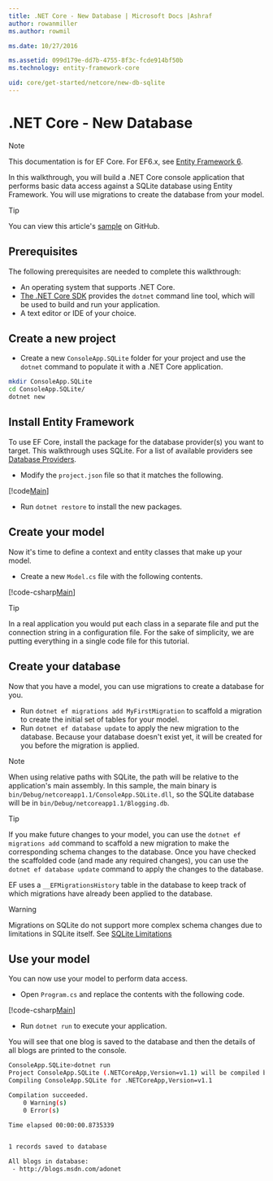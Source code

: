 ```yaml
---
title: .NET Core - New Database | Microsoft Docs |Ashraf
author: rowanmiller
ms.author: rowmil

ms.date: 10/27/2016

ms.assetid: 099d179e-dd7b-4755-8f3c-fcde914bf50b
ms.technology: entity-framework-core

uid: core/get-started/netcore/new-db-sqlite
---
```


# .NET Core - New Database

> [!NOTE]
> This documentation is for EF Core. For EF6.x, see [Entity Framework 6](../../../ef6/index.md).

In this walkthrough, you will build a .NET Core console application that performs basic data access against a SQLite database using Entity Framework. You will use migrations to create the database from your model.

> [!TIP]
> You can view this article's [sample](https://github.com/aspnet/EntityFramework.Docs/tree/master/samples/core/GetStarted/NetCore/ConsoleApp.SQLite) on GitHub.

## Prerequisites

The following prerequisites are needed to complete this walkthrough:
* An operating system that supports .NET Core.
* [The .NET Core SDK](https://www.microsoft.com/net/core) provides the `dotnet` command line tool, which will be used to build and run your application.
* A text editor or IDE of your choice.

## Create a new project

* Create a new `ConsoleApp.SQLite` folder for your project and use the `dotnet` command to populate it with a .NET Core application.

```bash
mkdir ConsoleApp.SQLite
cd ConsoleApp.SQLite/
dotnet new
```

## Install Entity Framework

To use EF Core, install the package for the database provider(s) you want to target. This walkthrough uses SQLite. For a list of available providers see [Database Providers](../../providers/index.md).

*  Modify the `project.json` file so that it matches the following.

[!code[Main](../../../../samples/core/GetStarted/NetCore/ConsoleApp.SQLite/project.json)]

*  Run `dotnet restore` to install the new packages.

## Create your model

Now it's time to define a context and entity classes that make up your model.

* Create a new `Model.cs` file with the following contents.

[!code-csharp[Main](../../../../samples/core/GetStarted/NetCore/ConsoleApp.SQLite/Model.cs)]

> [!TIP]
> In a real application you would put each class in a separate file and put the connection string in a configuration file. For the sake of simplicity, we are putting everything in a single code file for this tutorial.

## Create your database

Now that you have a model, you can use migrations to create a database for you.

* Run `dotnet ef migrations add MyFirstMigration` to scaffold a migration to create the initial set of tables for your model.
* Run `dotnet ef database update` to apply the new migration to the database. Because your database doesn't exist yet, it will be created for you before the migration is applied.

> [!NOTE]
> When using relative paths with SQLite, the path will be relative to the application's main assembly. In this sample, the main binary is `bin/Debug/netcoreapp1.1/ConsoleApp.SQLite.dll`, so the SQLite database will be in `bin/Debug/netcoreapp1.1/Blogging.db`.

> [!TIP]
> If you make future changes to your model, you can use the `dotnet ef migrations add` command to scaffold a new migration to make the corresponding schema changes to the database. Once you have checked the scaffolded code (and made any required changes), you can use the `dotnet ef database update` command to apply the changes to the database.
>
>EF uses a `__EFMigrationsHistory` table in the database to keep track of which migrations have already been applied to the database.

> [!WARNING]
> Migrations on SQLite do not support more complex schema changes due to limitations in SQLite itself. See [SQLite Limitations](../../providers/sqlite/limitations.md)

## Use your model

You can now use your model to perform data access.

* Open `Program.cs` and replace the contents with the following code.

[!code-csharp[Main](../../../../samples/core/GetStarted/NetCore/ConsoleApp.SQLite/Program.cs)]

* Run `dotnet run` to execute your application.

You will see that one blog is saved to the database and then the details of all blogs are printed to the console.

```bash
ConsoleApp.SQLite>dotnet run
Project ConsoleApp.SQLite (.NETCoreApp,Version=v1.1) will be compiled because inputs were modified
Compiling ConsoleApp.SQLite for .NETCoreApp,Version=v1.1

Compilation succeeded.
    0 Warning(s)
    0 Error(s)

Time elapsed 00:00:00.8735339


1 records saved to database

All blogs in database:
 - http://blogs.msdn.com/adonet
```
